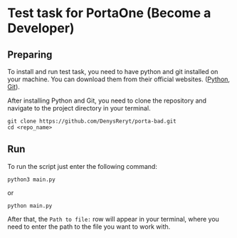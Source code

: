 # Test task for PortaOne (Become a Developer)

## Preparing

To install and run test task, you need to have python and git installed on your machine. You can download them from their official websites. ([Python](https://www.python.org/downloads/), [Git](https://git-scm.com/downloads)).

After installing Python and Git, you need to clone the repository and navigate to the project directory in your terminal.

```
git clone https://github.com/DenysReryt/porta-bad.git
cd <repo_name>
```

## Run 

To run the script just enter the following command:

```
python3 main.py
```
or
```
python main.py
```

After that, the ```Path to file:``` row will appear in your terminal, where you need to enter the path to the file you want to work with. 


